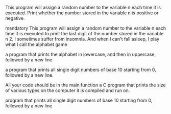 This program will assign a random number to the variable n each time it is executed. Print whether the number stored in the variable n is positive or negative.

mandatory
This program will assign a random number to the variable n each time it is executed.to print the last digit of the number stored in the variable n
2. I sometimes suffer from insomnia. And when I can't fall asleep, I play what I call the alphabet game

a program that prints the alphabet in lowercase, and then in uppercase, followed by a new line.

a program that prints all single digit numbers of base 10 starting from 0, followed by a new line.

All your code should be in the main function
a C program that prints the size of various types on the computer it is compiled and run on.

 program that prints all single digit numbers of base 10 starting from 0, followed by a new line
